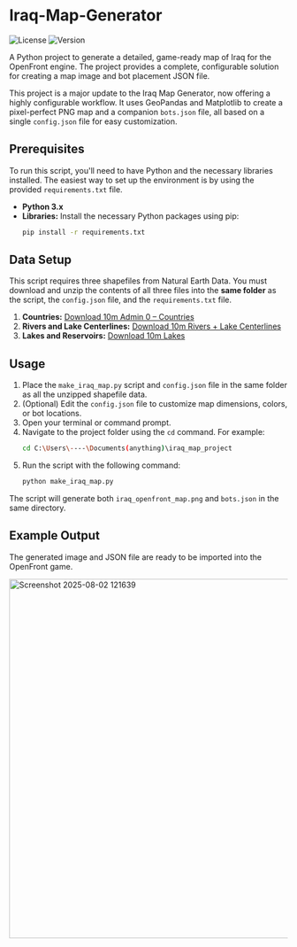 # Iraq-Map-Generator

![License](https://img.shields.io/badge/license-MIT-green.svg)
![Version](https://img.shields.io/github/v/tag/abdyar/Iraq-Map-Generator)

A Python project to generate a detailed, game-ready map of Iraq for the OpenFront engine. The project provides a complete, configurable solution for creating a map image and bot placement JSON file.

This project is a major update to the Iraq Map Generator, now offering a highly configurable workflow. It uses GeoPandas and Matplotlib to create a pixel-perfect PNG map and a companion `bots.json` file, all based on a single `config.json` file for easy customization.

## Prerequisites

To run this script, you'll need to have Python and the necessary libraries installed. The easiest way to set up the environment is by using the provided `requirements.txt` file.

* **Python 3.x**
* **Libraries:** Install the necessary Python packages using pip:
    ```bash
    pip install -r requirements.txt
    ```

## Data Setup

This script requires three shapefiles from Natural Earth Data. You must download and unzip the contents of all three files into the **same folder** as the script, the `config.json` file, and the `requirements.txt` file.

1.  **Countries:** [Download 10m Admin 0 – Countries](https://www.naturalearthdata.com/downloads/10m-cultural-vectors/10m-admin-0-countries/)
2.  **Rivers and Lake Centerlines:** [Download 10m Rivers + Lake Centerlines](https://www.naturalearthdata.com/downloads/10m-physical-vectors/10m-rivers-lake-centerlines/)
3.  **Lakes and Reservoirs:** [Download 10m Lakes](https://www.naturalearthdata.com/downloads/10m-physical-vectors/10m-lakes/)

## Usage

1.  Place the `make_iraq_map.py` script and `config.json` file in the same folder as all the unzipped shapefile data.
2.  (Optional) Edit the `config.json` file to customize map dimensions, colors, or bot locations.
3.  Open your terminal or command prompt.
4.  Navigate to the project folder using the `cd` command. For example:
    ```bash
    cd C:\Users\----\Documents(anything)\iraq_map_project
    ```
5.  Run the script with the following command:
    ```bash
    python make_iraq_map.py
    ```

The script will generate both `iraq_openfront_map.png` and `bots.json` in the same directory.

## Example Output

The generated image and JSON file are ready to be imported into the OpenFront game.

<img width="1144" height="649" alt="Screenshot 2025-08-02 121639" src="https://github.com/user-attachments/assets/37f8337a-cd4d-4e66-beb2-7be18480acea" />

